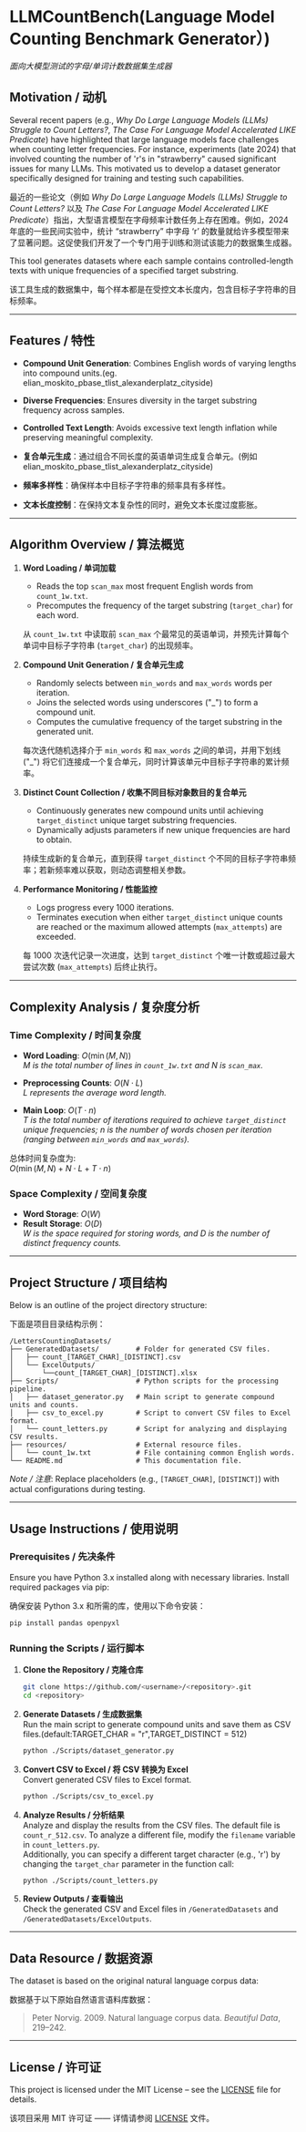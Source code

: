 # LLMCountBench(Language Model Counting Benchmark Generator）)
*面向大模型测试的字母/单词计数数据集生成器*

## Motivation / 动机

Several recent papers (e.g., *Why Do Large Language Models (LLMs) Struggle to Count Letters?*, *The Case For Language Model Accelerated LIKE Predicate*) have highlighted that large language models face challenges when counting letter frequencies. For instance, experiments (late 2024) that involved counting the number of 'r's in "strawberry" caused significant issues for many LLMs. This motivated us to develop a dataset generator specifically designed for training and testing such capabilities.

最近的一些论文（例如 *Why Do Large Language Models (LLMs) Struggle to Count Letters?* 以及 *The Case For Language Model Accelerated LIKE Predicate*）指出，大型语言模型在字母频率计数任务上存在困难。例如，2024 年底的一些民间实验中，统计 “strawberry” 中字母 ‘r’ 的数量就给许多模型带来了显著问题。这促使我们开发了一个专门用于训练和测试该能力的数据集生成器。

This tool generates datasets where each sample contains controlled-length texts with unique frequencies of a specified target substring.

该工具生成的数据集中，每个样本都是在受控文本长度内，包含目标子字符串的目标频率。

---

## Features / 特性

- **Compound Unit Generation**: Combines English words of varying lengths into compound units.(eg. elian_moskito_pbase_tlist_alexanderplatz_cityside)
- **Diverse Frequencies**: Ensures diversity in the target substring frequency across samples.
- **Controlled Text Length**: Avoids excessive text length inflation while preserving meaningful complexity.

- **复合单元生成**：通过组合不同长度的英语单词生成复合单元。(例如elian_moskito_pbase_tlist_alexanderplatz_cityside)
- **频率多样性**：确保样本中目标子字符串的频率具有多样性。
- **文本长度控制**：在保持文本复杂性的同时，避免文本长度过度膨胀。

---

## Algorithm Overview / 算法概览

1. **Word Loading / 单词加载**  
   - Reads the top `scan_max` most frequent English words from `count_1w.txt`.  
   - Precomputes the frequency of the target substring (`target_char`) for each word.  

   从 `count_1w.txt` 中读取前 `scan_max` 个最常见的英语单词，并预先计算每个单词中目标子字符串 (`target_char`) 的出现频率。

2. **Compound Unit Generation / 复合单元生成**  
   - Randomly selects between `min_words` and `max_words` words per iteration.  
   - Joins the selected words using underscores ("_") to form a compound unit.  
   - Computes the cumulative frequency of the target substring in the generated unit.

   每次迭代随机选择介于 `min_words` 和 `max_words` 之间的单词，并用下划线 ("_") 将它们连接成一个复合单元，同时计算该单元中目标子字符串的累计频率。

3. **Distinct Count Collection / 收集不同目标对象数目的复合单元**  
   - Continuously generates new compound units until achieving `target_distinct` unique target substring frequencies.  
   - Dynamically adjusts parameters if new unique frequencies are hard to obtain.

   持续生成新的复合单元，直到获得 `target_distinct` 个不同的目标子字符串频率；若新频率难以获取，则动态调整相关参数。

4. **Performance Monitoring / 性能监控**  
   - Logs progress every 1000 iterations.  
   - Terminates execution when either `target_distinct` unique counts are reached or the maximum allowed attempts (`max_attempts`) are exceeded.

   每 1000 次迭代记录一次进度，达到 `target_distinct` 个唯一计数或超过最大尝试次数 (`max_attempts`) 后终止执行。

---

## Complexity Analysis / 复杂度分析

### Time Complexity / 时间复杂度

- **Word Loading**: $O(\min(M, N))$  
  *$M$ is the total number of lines in `count_1w.txt` and $N$ is `scan_max`.*

- **Preprocessing Counts**: $O(N \cdot L)$  
  *$L$ represents the average word length.*

- **Main Loop**: $O(T \cdot n)$  
  *$T$ is the total number of iterations required to achieve `target_distinct` unique frequencies; $n$ is the number of words chosen per iteration (ranging between `min_words` and `max_words`).*

总体时间复杂度为:  
$O(\min(M, N) + N \cdot L + T \cdot n)$

### Space Complexity / 空间复杂度

- **Word Storage**: $O(W)$  
- **Result Storage**: $O(D)$  
  *$W$ is the space required for storing words, and $D$ is the number of distinct frequency counts.*

---

## Project Structure / 项目结构

Below is an outline of the project directory structure:

下面是项目目录结构示例：

```
/LettersCountingDatasets/
├── GeneratedDatasets/         # Folder for generated CSV files.
│   ├── count_[TARGET_CHAR]_[DISTINCT].csv
│   └── ExcelOutputs/
│       └──count_[TARGET_CHAR]_[DISTINCT].xlsx      
├── Scripts/                   # Python scripts for the processing pipeline.
│   ├── dataset_generator.py   # Main script to generate compound units and counts.
│   ├── csv_to_excel.py        # Script to convert CSV files to Excel format.
│   └── count_letters.py       # Script for analyzing and displaying CSV results.
├── resources/                 # External resource files.
│   └── count_1w.txt           # File containing common English words.
└── README.md                  # This documentation file.
```

*Note / 注意*: Replace placeholders (e.g., `[TARGET_CHAR]`, `[DISTINCT]`) with actual configurations during testing.

---

## Usage Instructions / 使用说明

### Prerequisites / 先决条件

Ensure you have Python 3.x installed along with necessary libraries. Install required packages via pip:

确保安装 Python 3.x 和所需的库，使用以下命令安装：

```bash
pip install pandas openpyxl
```

### Running the Scripts / 运行脚本

1. **Clone the Repository / 克隆仓库**  
   ```bash
   git clone https://github.com/<username>/<repository>.git
   cd <repository>
   ```

2. **Generate Datasets / 生成数据集**  
   Run the main script to generate compound units and save them as CSV files.(default:TARGET_CHAR = "r",TARGET_DISTINCT = 512)
   ```bash
   python ./Scripts/dataset_generator.py
   ```

3. **Convert CSV to Excel / 将 CSV 转换为 Excel**  
   Convert generated CSV files to Excel format.
   ```bash
   python ./Scripts/csv_to_excel.py
   ```

4. **Analyze Results / 分析结果**  
   Analyze and display the results from the CSV files. The default file is `count_r_512.csv`. To analyze a different file, modify the `filename` variable in `count_letters.py`.  
   Additionally, you can specify a different target character (e.g., 'r') by changing the `target_char` parameter in the function call:
   ```bash
   python ./Scripts/count_letters.py
   ```

5. **Review Outputs / 查看输出**  
   Check the generated CSV and Excel files in `/GeneratedDatasets` and `/GeneratedDatasets/ExcelOutputs`.

---

## Data Resource / 数据资源

The dataset is based on the original natural language corpus data:

数据基于以下原始自然语言语料库数据：

> Peter Norvig. 2009. Natural language corpus data. *Beautiful Data*, 219–242.

---

## License / 许可证

This project is licensed under the MIT License – see the [LICENSE](LICENSE) file for details.

该项目采用 MIT 许可证 —— 详情请参阅 [LICENSE](LICENSE) 文件。
